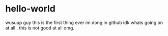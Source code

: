 # hello-world
wusuup guy this is the first thing ever im dong in github
idk whats going on at all , this is not good at all omg.
